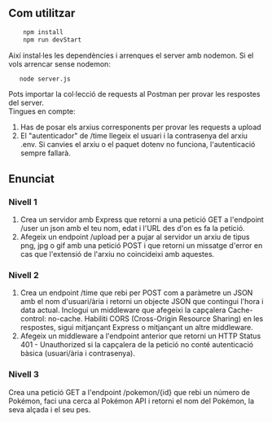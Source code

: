 ## Com utilitzar
```sh
    npm install
    npm run devStart

   ```
Així instal·les les dependències i arrenques el server amb nodemon. Si el vols arrencar sense nodemon:
```sh
   node server.js
   ```
Pots importar la col·lecció de requests al Postman per provar les respostes del server.<br>
Tingues en compte:
1. Has de posar els arxius corresponents per provar les requests a upload
2. El "autenticador" de /time llegeix el usuari i la contrasenya del arxiu .env. Si  canvies el arxiu o el paquet dotenv no funciona, l'autenticació sempre fallarà.

## Enunciat
### Nivell 1
<ol>
<li>
Crea un servidor amb Express que retorni a una petició GET a l'endpoint /user un json amb el teu nom, edat i l'URL des d'on es fa la petició.
</li>
<li>
Afegeix un endpoint /upload per a pujar al servidor un arxiu de tipus png, jpg o gif amb una petició POST i que retorni un missatge d'error en cas que l'extensió de l'arxiu no coincideixi amb aquestes.
</li>
</ol>

### Nivell 2
<ol>
<li>
Crea un endpoint /time que rebi per POST com a paràmetre un JSON amb el nom d'usuari/ària i retorni un objecte JSON que contingui l'hora i data actual. Inclogui un middleware que afegeixi la capçalera Cache-control: no-cache. Habiliti CORS (Cross-Origin Resource Sharing) en les respostes, sigui mitjançant Express o mitjançant un altre middleware.
</li>
<li>
Afegeix un middleware a l'endpoint anterior que retorni un HTTP Status 401 - Unauthorized si la capçalera de la petició no conté autenticació bàsica (usuari/ària i contrasenya).
</li>
</ol>

### Nivell 3
<p>
Crea una petició GET a l'endpoint /pokemon/{id} que rebi un número de Pokémon, faci una cerca al Pokémon API i retorni el nom del Pokémon, la seva alçada i el seu pes.
</p>